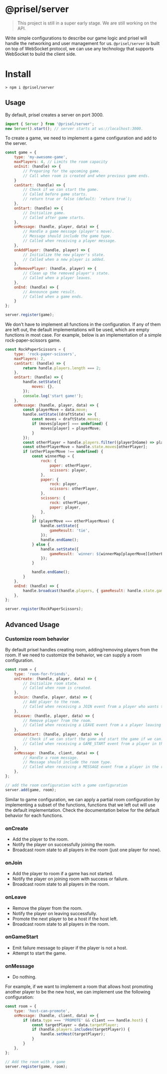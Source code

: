 # @prisel/server

> This project is still in a super early stage. We are still working on the API.

Write simple configurations to describe our game logic and prisel will handle the networking and
user management for us. `@prisel/server` is built on top of WebSocket protocol, we can use any
technology that supports WebSocket to build the client side.

# Install

```
> npm i @prisel/server
```

## Usage

By default, prisel creates a server on port 3000.

```javascript
import { Server } from '@prisel/server';
new Server().start(); // server starts at ws://localhost:3000.
```

To create a game, we need to implement a game configuration and add to the server.

```javascript
const game = {
    type: 'my-awesome-game',
    maxPlayers: 4, // Limits the room capacity
    onInit: (handle) => {
        // Preparing for the upcoming game.
        // Call when room is created and when previous game ends.
    }
    canStart: (handle) => {
        // Check if we can start the game.
        // Called before game starts.
        // return true or false (default: `return true`);
    },
    onStart: (handle) => {
        // Initialize game.
        // Called after game starts.
    },
    onMessage: (handle, player, data) => {
        // Handle a game message (player's move).
        // Message should include the game type.
        // Called when receiving a player message.
    },
    onAddPlayer: (handle, player) => {
        // Initialize the new player's state.
        // Called when a new player is added.
    },
    onRemovePlayer: (handle, player) => {
        // Clean up the removed player's state.
        // Called when a player leaves.
    },
    onEnd: (handle) => {
        // Announce game result.
        // Called when a game ends.
    }
};

server.register(game);
```

We don't have to implement all functions in the configuration. If any of them are left out, the
default implementations will be used, which are empty functions in most case. For example, below is
an implementation of a simple rock-paper-scissors game.

```javascript
const RockPaperScissors = {
    type: 'rock-paper-scissors',
    maxPlayers: 2,
    canStart: (handle) => {
        return handle.players.length === 2;
    },
    onStart: (handle) => {
        handle.setState({
            moves: {},
        });
        console.log('start game!');
    },
    onMessage: (handle, player, data) => {
        const playerMove = data.move;
        handle.setState((draftState) => {
            const moves = draftState.moves;
            if (moves[player] === undefined) {
                moves[player] = playerMove;
            }
        });
        const otherPlayer = handle.players.filter((playerInGame) => playerInGame !== player)[0];
        const otherPlayerMove = handle.state.moves[otherPlayer];
        if (otherPlayerMove !== undefined) {
            const winnerMap = {
                rock: {
                    paper: otherPlayer,
                    scissors: player,
                },
                paper: {
                    rock: player,
                    scissors: otherPlayer,
                },
                scissors: {
                    rock: otherPlayer,
                    paper: player,
                },
            };
            if (playerMove === otherPlayerMove) {
                handle.setState({
                    gameResult: 'tie',
                });
                handle.endGame();
            } else {
                handle.setState({
                    gameResult: `winner: ${winnerMap[playerMove][otherPlayerMove]}`,
                });
            }

            handle.endGame();
        }
    },
    onEnd: (handle) => {
        handle.broadcast(handle.players, { gameResult: handle.state.gameResult });
    },
};

server.register(RockPaperScissors);
```

## Advanced Usage

### Customize room behavior

By default prisel handles creating room, adding/removing players from the room. If we need to
customize the behavior, we can supply a room configuration.

```javascript
const room = {
    type: 'room-for-friends',
    onCreate: (handle, player, data) => {
        // Initialize room state.
        // Called when room is created.
    },
    onJoin: (handle, player, data) => {
        // Add player to the room.
        // Called when receiving a JOIN event from a player who wants to join the room.
    },
    onLeave: (handle, player, data) => {
        // Remove player from the room.
        // Called when receiving a LEAVE event from a a player leaving the room.
    },
    onGameStart: (handle, player, data) => {
        // Check if we can start the game and start the game if we can.
        // Called when receiving a GAME_START event from a player in the room.
    },
    onMessage: (handle, client, data) => {
        // Handle a room message.
        // Message should include the room type.
        // Called when receiving a MESSAGE event from a player in the room.
    },
};

// add the room configuration with a game configuration
server.add(game, room);
```

Similar to game configuration, we can apply a partial room configuration by implementing a subset of
the functions, functions that we left out will use the default implementation. Check the
documentation below for the default behavior for each functions.

### onCreate

-   Add the player to the room.
-   Notify the player on successfully joining the room.
-   Broadcast room state to all players in the room (just one player for now).

### onJoin

-   Add the player to room if a game has not started.
-   Notify the player on joining room with success or failure.
-   Broadcast room state to all players in the room.

### onLeave

-   Remove the player from the room.
-   Notify the player on leaving successfully.
-   Promote the next player to be a host if the host left.
-   Broadcast room state to all players in the room.

### onGameStart

-   Emit failure message to player if the player is not a host.
-   Attempt to start the game.

### onMessage

-   Do nothing.

For example, if we want to implement a room that allows host promoting another player to be the new
host, we can implement use the following configuration:

```javascript
const room = {
    type: 'host-can-promote',
    onMessage: (handle, client, data) => {
        if (data.type === 'PROMOTE' && client === handle.host) {
            const targetPlayer = data.targetPlayer;
            if (handle.players.includes(targetPlayer)) {
                handle.setHost(targetPlayer);
            }
        }
    },
};

// Add the room with a game
server.register(game, room);
```
